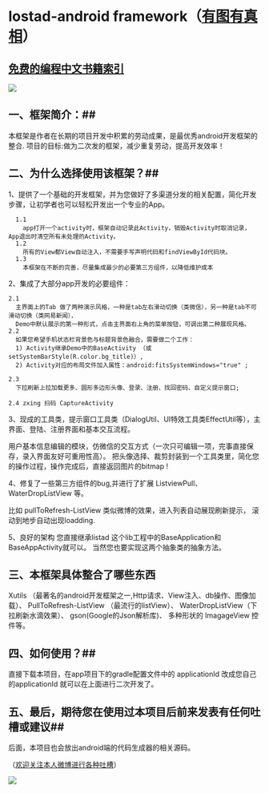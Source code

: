 # lostad-android framework（<a href="http://weibo.com/lostbottle">有图有真相</a>）
## <a href="https://github.com/justjavac/free-programming-books-zh_CN">免费的编程中文书籍索引</a> ##
<img src="http://ww3.sinaimg.cn/bmiddle/45ad345ajw1ey6k1hgtyzj20k00zk77w.jpg"/>

## 一、框架简介：##

本框架是作者在长期的项目开发中积累的劳动成果，是最优秀android开发框架的整合.
项目的目标:做为二次发的框架，减少重复劳动，提高开发效率！


## 二、为什么选择使用该框架？##

1、提供了一个基础的开发框架，并为您做好了多渠道分发的相关配置，简化开发步骤，让初学者也可以轻松开发出一个专业的App。
     
      1.1 
        app打开一个activity时，框架自动记录此Activity，销毁Activity时取消记录，App退出时清空所有未处理的Activity。
      1.2  
        所有的View都View自动注入，不需要手写声明代码和findViewById代码块。
      1.3
        本框架在不断的完善，尽量集成最少的必要第三方组件，以降低维护成本
      
2、集成了大部分app开发的必要组件：

    2.1
      主界面上的Tab 做了两种演示风格，一种是tab左右滑动切换（类微信），另一种是tab不可滑动切换（类网易新闻），
      Demo中默认展示的第一种形式，点击主界面右上角的菜单按钮，可调出第二种展现风格。
    2.2
      如果您希望手机状态栏背景色与标题背景色融合，需要做二个工作：
      1) Activity继承Demo中的BaseActivity （或setSystemBarStyle(R.color.bg_title)）,
      2) Activity对应的布局文件加入属性：android:fitsSystemWindows="true" ;

    2.3
      下拉刷新上拉加载更多、圆形多边形头像、登录、注册、找回密码、自定义提示窗口;

    2.4 zxing 扫码 CaptureActivity

3、现成的工具类，提示窗口工具类（DialogUtil、UI特效工具类EffectUtil等），主界面、登陆、注册界面和基本交互流程。
   
   用户基本信息编辑的模块，仿微信的交互方式（一次只可编辑一项，完事直接保存，录入界面友好可重用性高）。
   把头像选择、裁剪封装到一个工具类里，简化您的操作过程，操作完成后，直接返回图片的bitmap !

4、修复了一些第三方组件的bug,并进行了扩展 ListviewPull、WaterDropListView 等。

   比如 pullToRefresh-ListView 类似微博的效果，进入列表自动展现刷新提示， 滚动到地步自动出现loadding.

5、良好的架构
   您直接继承listad 这个lib工程中的BaseApplication和BaseAppActivity就可以。
   当然您也要实现这两个抽象类的抽象方法。


## 三、本框架具体整合了哪些东西 ##

  Xutils （最著名的android开发框架之一,Http请求、View注入、db操作、图像加载）、
  PullToRefresh-ListView （最流行的listView）、
  WaterDropListView（下拉刷新水滴效果）、
  gson(Google的Json解析库)、
  多种形状的 ImagageView 控件等。

## 四、如何使用？##

直接下载本项目，在app项目下的gradle配置文件中的 applicationId 改成您自己的applicationId
就可以在上面进行二次开发了。


## 五、最后，期待您在使用过本项目后前来发表有任何吐槽或建议##
   后面，本项目也会放出android端的代码生成器的相关源码。


  （<a href="http://weibo.com/lostbottle">欢迎关注本人微博进行各种吐槽</a>）

 

<img src="http://ww1.sinaimg.cn/large/45ad345ajw1ey6k1kla26j20y50ke0y7.jpg"/>